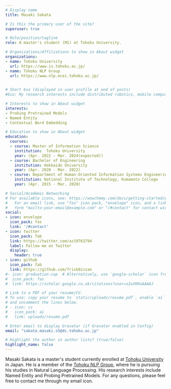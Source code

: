 ```yaml
---
# Display name
title: Masaki Sakata

# Is this the primary user of the site?
superuser: true

# Role/position/tagline
role: A master's student (M1) at Tohoku University.

# Organizations/Affiliations to show in About widget
organizations:
- name: Tohoku University
  url: https://www.is.tohoku.ac.jp/
- name: Tohoku NLP Group
  url: https://www.nlp.ecei.tohoku.ac.jp/

  
# Short bio (displayed in user profile at end of posts)
#bio: My research interests include distributed robotics, mobile computing and programmable matter.

# Interests to show in About widget
interests:
- Probing Pretrained Models
- Named Entity
- Contextual Word Embedding

# Education to show in About widget
education:
  courses:
  - course: Master of Information Science
    institution:  Tohoku University
    year: (Apr. 2022 - Mar. 2024(expected))
  - course: Bachelor of Engineering
    institution: Hokkaido University 
    year: (Apr. 2020 - Mar. 2022)
  - course: Department of Human-Oriented Information Systems Engineering
    institution: National Institute of Technology, Kumamoto College
    year: (Apr. 2015 - Mar. 2020)

# Social/Academic Networking
# For available icons, see: https://wowchemy.com/docs/getting-started/page-builder/#icons
#   For an email link, use "fas" icon pack, "envelope" icon, and a link in the
#   form "mailto:your-email@example.com" or "/#contact" for contact widget.
social:
- icon: envelope
  icon_pack: fas
  link: '/#contact'
- icon: twitter
  icon_pack: fab
  link: https://twitter.com/az19763794
  label: Follow me on Twitter
  display:
    header: true
- icon: github
  icon_pack: fab
  link: https://github.com/frisk0zisan
#- icon: graduation-cap  # Alternatively, use `google-scholar` icon from `ai` icon pack
#  icon_pack: fas
#  link: https://scholar.google.co.uk/citations?user=sIwtMXoAAAAJ

# Link to a PDF of your resume/CV.
# To use: copy your resume to `static/uploads/resume.pdf`, enable `ai` icons in `params.toml`, 
# and uncomment the lines below.
# - icon: cv
#   icon_pack: ai
#   link: uploads/resume.pdf

# Enter email to display Gravatar (if Gravatar enabled in Config)
email: "sakata.masaki.s5@dc.tohoku.ac.jp"

# Highlight the author in author lists? (true/false)
highlight_name: false
---
```



Masaki Sakata is a master's student currently enrolled at [Tohoku University](https://www.is.tohoku.ac.jp/) in Japan.
He is a member of the [Tohoku NLP Group](https://www.nlp.ecei.tohoku.ac.jp/), where he is pursuing his studies in Natural Language Processing.
His research interests include Named Entity and Probing Pretrained Models. 
For any questions, please feel free to contact me through my email icon.